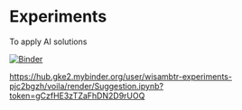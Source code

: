 # Experiments
To apply AI solutions

[![Binder](https://mybinder.org/badge_logo.svg)](https://mybinder.org/v2/gh/wisambtr/Experiments/HEAD?urlpath=%2Fvoila%2Frender%2FSuggestion.ipynb)


https://hub.gke2.mybinder.org/user/wisambtr-experiments-pjc2bgzh/voila/render/Suggestion.ipynb?token=gCzfHE3zTZaFhDN2D9rUOQ
